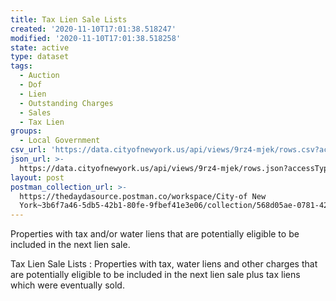 ```yaml
---
title: Tax Lien Sale Lists
created: '2020-11-10T17:01:38.518247'
modified: '2020-11-10T17:01:38.518258'
state: active
type: dataset
tags:
  - Auction
  - Dof
  - Lien
  - Outstanding Charges
  - Sales
  - Tax Lien
groups:
  - Local Government
csv_url: 'https://data.cityofnewyork.us/api/views/9rz4-mjek/rows.csv?accessType=DOWNLOAD'
json_url: >-
  https://data.cityofnewyork.us/api/views/9rz4-mjek/rows.json?accessType=DOWNLOAD
layout: post
postman_collection_url: >-
  https://thedaydasource.postman.co/workspace/City-of New
  York~3b6f7a46-5db5-42b1-80fe-9fbef41e3e06/collection/568d05ae-0781-4227-99fc-afb1c253225b
---
```

Properties with tax and/or water liens that are potentially eligible to be included in the next lien sale.</p>Tax Lien Sale Lists : Properties with tax, water liens and other charges  that are potentially eligible to be included in the next lien sale plus tax liens which were eventually sold.
